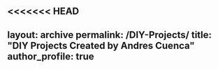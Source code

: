<<<<<<< HEAD
---
layout: archive
permalink: /DIY-Projects/
title: "DIY Projects Created by Andres Cuenca"
author_profile: true
---
